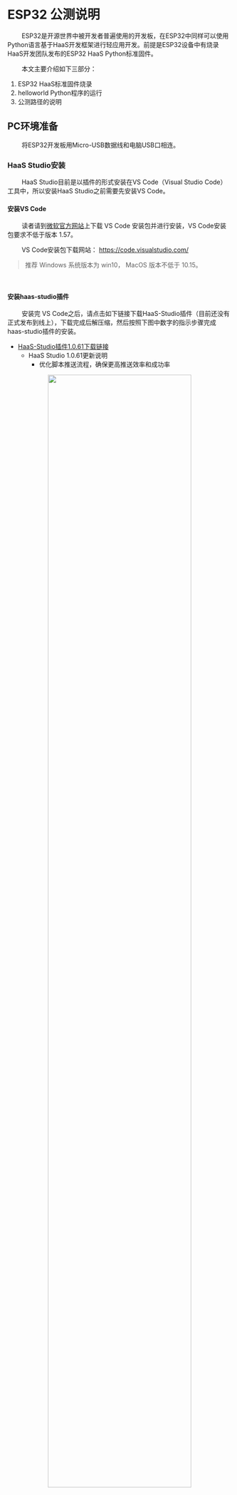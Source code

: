 # ESP32 公测说明
&emsp;&emsp;
ESP32是开源世界中被开发者普遍使用的开发板，在ESP32中同样可以使用Python语言基于HaaS开发框架进行轻应用开发。前提是ESP32设备中有烧录HaaS开发团队发布的ESP32 HaaS Python标准固件。

&emsp;&emsp;
本文主要介绍如下三部分：
1. ESP32 HaaS标准固件烧录
2. helloworld Python程序的运行
3. 公测路径的说明

## PC环境准备
&emsp;&emsp;
将ESP32开发板用Micro-USB数据线和电脑USB口相连。

### HaaS Studio安装
&emsp;&emsp;
HaaS Studio目前是以插件的形式安装在VS Code（Visual Studio Code）工具中，所以安装HaaS Studio之前需要先安装VS Code。

#### 安装VS Code

&emsp;&emsp;
读者请到[微软官方网站](https://code.visualstudio.com/)上下载 VS Code 安装包并进行安装，VS Code安装包要求不低于版本 1.57。

&emsp;&emsp;
VS Code安装包下载网站： https://code.visualstudio.com/

> 推荐 Windows 系统版本为 win10， MacOS 版本不低于 10.15。
<br>

#### 安装haas-studio插件

&emsp;&emsp;
安装完 VS Code之后，请点击如下链接下载HaaS-Studio插件（目前还没有正式发布到线上），下载完成后解压缩，然后按照下图中数字的指示步骤完成haas-studio插件的安装。
* [HaaS-Studio插件1.0.61下载链接](https://hli.aliyuncs.com/o/config/HaaSStudio/haas-studio-for-open-test.zip)
  * HaaS Studio 1.0.61更新说明
    * 优化脚本推送流程，确保更高推送效率和成功率

<div align="center">
<img src=https://hli.aliyuncs.com/haas-static/haasapi/Python/docs/zh-CN/images/HaaS_Studio_offline_install.png width=80%/>
</div>

&emsp;&emsp;
插件安装完成后，则 VS Code 左下角的状态栏会显示"快速开始"的图标，如下图所示。

<div align="center">
<img src=https://hli.aliyuncs.com/haas-static/haasapi/Python/docs/zh-CN/images/1_HaaS_Studio_新建工程按钮.png width=80%/>
</div>

### ESP32串口名称确认
#### Windows系统

&emsp;&emsp;
如果您的电脑是Windows系统，请通过控制面板下的设备管理器，查询当前电脑下ESP32插入后新增的端口。下图中显示ESP32连接后新增的串口为“COM7”。
> 注意：每台PC的串口可能都不一样，如果有多个串口，可以断开PC和ESP32之间的连线，然后将PC和ESP32相连，找到新增的那个串口。

<div align="center">
<img src=https://hli.aliyuncs.com/haas-static/haasapi/Python/docs/zh-CN/images/1_HaaS_EDU_K1_WINDOWS_COM.png width=70%/>
</div>

&emsp;&emsp;
如果电脑在连接ESP32之前和之后，没有新增串口，则需要安装ESP32的串口驱动。ESP32串口芯片有两种，请根据自己的ESP32型号选择合适的驱动（如果您不知道自己的ESP32型号，两个驱动都安装上即可）：
* [CH340串口驱动下载页](http://www.wch.cn/downloads/CH341SER_ZIP.html)
* [CP2102驱动下载](https://www.silabs.com/documents/public/software/CP210x_Universal_Windows_Driver.zip)
<br>

#### MAC系统

&emsp;&emsp;
如果您的电脑是MAC系统，系统会自带ESP32 UART驱动程序，无需单独安装。可以在命令行中通过如下命令查看ESP32接到电脑之前和之后串口列表的差异确认ESP32串口名称。

```
# 接入ESP32之前
(base) ➜  ~ ls /dev/tty.usb*
zsh: no matches found: /dev/tty.usb*

# 接入ESP32之后
(base) ➜  ~ ls /dev/tty.usb*
/dev/tty.usbserial-0001
```

&emsp;&emsp;
其中接入ESP32之后新出现的"/dev/tty.usbserial-0001"即为ESP32所对应的串口。
> 注意：每台PC的串口可能都不一样，上面只是笔者电脑上面的串口信息。
<br>

## ESP32 HaaS Python基础固件烧录

### 固件下载

&emsp;&emsp;
请通过下面固件列表链接下载开发板对应的固件压缩包并解压，解压完成后可以看到其目录结构如下：
```
├── HaaSPython-esp32-{board}-{xxx}.bin   # HaaS官方固件，{board}为开发版型号，{xxx}为版本号
```

&emsp;&emsp;
### ESP32 NodeMCU固件列表
* [ESP32-NodeMCU最新固件](https://hli.aliyuncs.com/o/config/HaaS_Python/HaaSPython-esp32-nodemcu32s.zip)

  * NodeMCU-32S最新固件v0.1.7版本更新说明（2020-12-20）
    * 更换vfatfs到 littlefs，节省20K内存
    * 优化系统内存管理策略，缓解内存不足问题
    * 增加statvfs接口
    * 修复spi open失败问题
    * 修复https概率失败问题
    * kv分区放到最后的分区
    * 支持文件系统打包到固件中，提供外部文件到系统固件的集成
    * 支持通过KV确定是否启动一分钟上云功能
    * 完善系统内存调试命令
    * 新增一分钟上云功能

### 固件烧录

&emsp;&emsp;
请参考下面的步骤进行HaaS Python固件的烧录。

1. 点击“快速开始”按钮后选择“烧录工具”按钮。如下图所示。
<div align="center">
<img src=https://hli.aliyuncs.com/haas-static/haasapi/Python/docs/zh-CN/images/1_HaaS_Studio_固件烧录.png width=75%/>
</div>

2. 选择好ESP32对应的“串口名字”和固件所在路径（上面步骤中解压出来的名为HaaSPython-esp32-nodemcu32s-xxx.bin的文件）之后点击“开始烧录”按钮，HaaS Studio便会将此固件烧录到开发板中，如下图所示。

> 下图中是笔者电脑中的串口好和固件名称，请读者按照根据串口和固件实际路径进行选择。

> 如果“串口名字”下拉框中没有正确的串口号，可以拔插ESP32的USB口后，点击“刷新”按钮刷新串口列表。

<div align="center">
<img src=https://hli.aliyuncs.com/haas-static/haasapi/Python/docs/zh-CN/images/1_HaaS_Studio_固件烧录_开始烧录.png width=85%/>
</div>

&emsp;&emsp;
烧录过程中命令行窗口会输出如下日志，烧录完成，中断日志中会提示"Hash of data verified."。

```
Serial port /dev/cu.usbserial-0001
Connecting.......
Detecting chip type... Unsupported detection protocol, switching and trying again...
Connecting....
Detecting chip type... ESP32
Chip is ESP32-D0WD (revision 1)
Features: WiFi, BT, Dual Core, 240MHz, VRef calibration in efuse, Coding Scheme None
Crystal is 40MHz
MAC: 8c:ce:4e:9a:67:ec
Uploading stub...
Running stub...
Stub running...
Changing baud rate to 460800
Changed.
Erasing flash (this may take a while)...
Chip erase completed successfully in 13.0s
Hard resetting via RTS pin...

...
Changing baud rate to 460800
Changed.
Configuring flash size...
Flash will be erased from 0x00001000 to 0x001e3fff...
Compressed 1977072 bytes to 1172201...
Wrote 1977072 bytes (1172201 compressed) at 0x00001000 in 31.0 seconds (effective 511.0 kbit/s)...
Hash of data verified.

Leaving...
Hard resetting via RTS pin...
```

&emsp;&emsp;
经过上面的步骤HaaS Python ESP32固件就烧录到ESP32开发板中去了。


## ESP32 helloworld例程

### 创建helloworld工程
&emsp;&emsp;
请遵循如下的步骤完成helloworld Python工程的创建。

&emsp;&emsp;
如下图所示，点击HaaS Studio的"快速开始"按键会弹出HaaS Studio的欢迎页面，请选择“创建项目”，如下图所示：

<div align="center">
<img src=https://hli.aliyuncs.com/haas-static/haasapi/Python/docs/zh-CN/images/1_HaaS_Studio_创建项目向导.png width=60%/>
</div>

&emsp;&emsp;
根据创建工程向导，开发者输入/选择相关的信息即可。下面以在ESP32上面创建hellworld示例程序为例演示工程进行，步骤如下:
> 注意事项： 文件夹不要有中文，空格及其他异常字符。

1. 输入项目名称
2. 选择工作区所在路径
3. 选择硬件类型
4. 选择编程语言
5. 选择解决方案模板
<div align="center">
<img src=https://hli.aliyuncs.com/haas-static/haasapi/Python/docs/zh-CN/images/1_HaaS_Studio_Python创建工程_项目名称.png width=40%/>
</div>

&emsp;&emsp;
然后点击“立即创建”按钮，在随后的步骤中确认输入的信息无误，点击“确认”，等待工程创建完成后，VS Code会自动打开新创建的工程。就可以在左侧的文件浏览页面中看到刚刚创建的helloworld工程。

<div align="center">
<img src=https://hli.aliyuncs.com/haas-static/haasapi/Python/docs/zh-CN/images/1_HaaS_Studio_Python_helloworld_代码.png width=80%/>
</div>


### 推送脚本到设备

&emsp;&emsp;
&emsp;&emsp;
点击HaaS-Studio的“部署运行”按钮（<img src=https://hli.aliyuncs.com/haas-static/haasapi/Python/docs/zh-CN/images/1_HaaS_Studio_部署运行.png width=5%/>），HaaS-Studio会将脚本推送到开发板上。

&emsp;&emsp;
脚本推送完成后，VS Code的命令行窗口会有如下提示：
```
upload success
```

&emsp;&emsp;
如果`推送不成功`请点击下面`"推送失败的解决方案"`按钮查看解决方法。
<details>
<summary>推送失败的解决方案</summary>
&emsp;&emsp;
一般情况下，推送失败是因为电脑上外接了多个USB转串口的设备导致的。此时，VS Code的命令行中会列出系统的串口列表，需要您在命令行中敲入ESP32串口名称（前面“ESP32串口名称确认”步骤中有说明）对应的序号之后敲回车。如下图所示：

<div align="center">
<img src=https://hli.aliyuncs.com/haas-static/haasapi/Python/docs/zh-CN/images/1_HaaS_Studio_选择串口序号.png width=150%/>
</div>

&emsp;&emsp;
如果选择了串口仍然推送失败，请联系HaaS小二解决推送问题。

</details>

<br>

&emsp;&emsp;
推送此脚本到ESP32之后，HaaS-Studio同时会自动打开串口工具，并自动执行main.py脚本，此时可以在看到设备周期性的打印如下日志。

```
...
helloworld
helloworld
helloworld
...
```

### 例程Python脚本说明

&emsp;&emsp;
helloworld工程中的main.py脚本内容如下，各行代码的功能请参考下面代码的注释。

```python
#!/usr/bin/env python
# -*- encoding: utf-8 -*-

import utime   # 延时函数在utime库中

if __name__ == '__main__':
    while True:             # 无限循环
        print("helloworld")  # 打印"helloworld"字串到串口中
        utime.sleep(1)      # 打印完之后休眠1秒
```

&emsp;&emsp;
helloworld例程运行起来就说明HaaS Python开发环境安装好了。接下来是对公测案例的说明。

# ESP32公测案例说明
&emsp;&emsp;
ESP32快速开始完成之后，公测用户可以开始如下几部分的测试：
* 一分钟上云体验
* 趣味案例
* 教育仓库案例
* HaaS API文档

## 一分钟上云
&emsp;&emsp;
在NodeMCU-32S平台上“一分钟上云体验”案例请参考“ADC采样实验”中说明文档。
* 体验入口：https://haas.iot.aliyun.com/

<div align="center">
<img src=https://hli.aliyuncs.com/haas-static/haasapi/Python/docs/zh-CN/images/一分钟上云案例入口.png width=80%/>
</div>

## 趣味案例
&emsp;&emsp;
如上图所示，“趣味案例”页面下面的案例都是独立的，每一个都可以单独体验，建议按照下面的顺序依此体验。
* 火焰检测系统
* 花卉养殖系统
* 起夜灯
* 智慧路灯系统
* 燃气检测系统
* GNSS定位系统

## 教育仓库案例
&emsp;&emsp;
教育仓库测试入口：https://haas.iot.aliyun.com/

<div align="center">
<img src=https://hli.aliyuncs.com/haas-static/haasapi/Python/docs/zh-CN/images/HaaS官网_学习中心入口.png width=80%/>
</div>

&emsp;&emsp;
进入到学习中心的页面之后，请按照学习中心页面从快速开始到各学区依次测试。
<div align="center">
<img src=https://hli.aliyuncs.com/haas-static/haasapi/Python/docs/zh-CN/images/HaaS官网_学习中心_公测顺序.png width=80%/>
</div>

## HaaS API文档
&emsp;&emsp;
教育仓库测试入口：https://haas.iot.aliyun.com/

<div align="center">
<img src=https://hli.aliyuncs.com/haas-static/haasapi/Python/docs/zh-CN/images/HaaS官网_HaaSAPI网页入口.png width=80%/>
</div>

&emsp;&emsp;
进入HaaS API说明文档页之后，请根据您自己想要实现的功能，选择左侧对应的库说明。
> MicroPython标准库下面是MicroPython原生库API说明
> HaaS轻应用扩展库是HaaS Python扩展库的API说明

<div align="center">
<img src=https://hli.aliyuncs.com/haas-static/haasapi/Python/docs/zh-CN/images/HaaSAPI_说明文档.png width=80%/>
</div>

&emsp;&emsp;
在使用过程中如果您有任何疑问（哪怕是一点点的疑问），请直接反馈给我们的HaaS小二。

> 再次感谢您能参与HaaS Python的公测！

<br>
